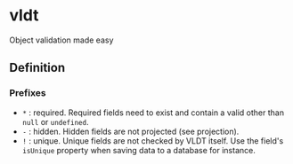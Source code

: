 # vldt

Object validation made easy

## Definition

### Prefixes 

- `*` : required. Required fields need to exist and contain a valid other than `null` or `undefined`.
- `-` : hidden. Hidden fields are not projected (see projection).
- `!` : unique. Unique fields are not checked by VLDT itself. Use the field's `isUnique` property when saving data to a database for instance. 
